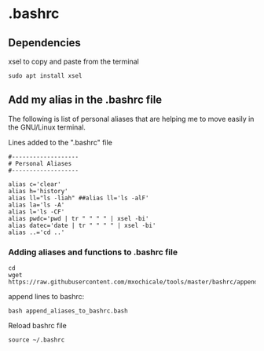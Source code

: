 # .bashrc 

## Dependencies
xsel to copy and paste from the terminal
```
sudo apt install xsel
```

## Add my alias in the .bashrc file
The following is list of personal aliases that are helping me 
to move easily in the GNU/Linux terminal. 

Lines added to the ".bashrc" file 
```
#-------------------
# Personal Aliases
#-------------------

alias c='clear'
alias h='history'
alias ll="ls -liah" ##alias ll='ls -alF'
alias la='ls -A'
alias l='ls -CF'
alias pwdc='pwd | tr " " " " | xsel -bi'
alias datec='date | tr " " " " | xsel -bi'
alias ..='cd ..'
```

### Adding aliases and functions to .bashrc file 
```
cd 
wget https://raw.githubusercontent.com/mxochicale/tools/master/bashrc/append_aliases_to_bashrc.bash
```

append lines to bashrc:
```
bash append_aliases_to_bashrc.bash
```

Reload bashrc file
```
source ~/.bashrc
```

